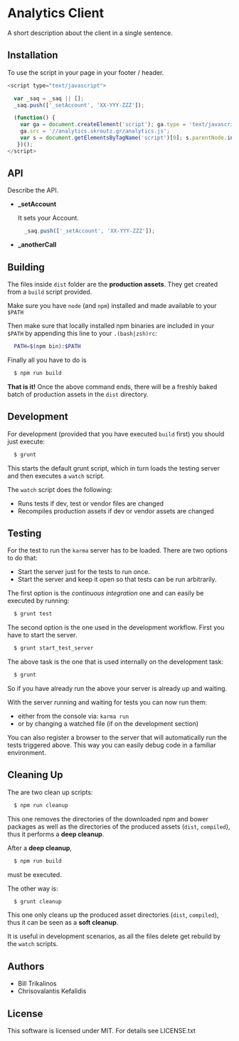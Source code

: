 # Analytics Client

A short description about the client in a single sentence.

## Installation

To use the script in your page in your footer / header.

```Javascript
<script type="text/javascript">

  var _saq = _saq || [];
  _saq.push(['_setAccount', 'XX-YYY-ZZZ']);

  (function() {
    var ga = document.createElement('script'); ga.type = 'text/javascript'; ga.async = true;
    ga.src = '//analytics.skroutz.gr/analytics.js';
    var s = document.getElementsByTagName('script')[0]; s.parentNode.insertBefore(ga, s);
   })();
</script>
```

## API

Describe the API.

  * **_setAccount**

    It sets your Account.

    ```Javascript
      _saq.push(['_setAccount', 'XX-YYY-ZZZ']);
    ```

  * **_anotherCall**

## Building

The files inside `dist` folder are the **production assets**. They get created from a `build` script provided.

Make sure you have `node` (and `npm`) installed and made available to your `$PATH`

Then make sure that locally installed npm binaries are included in your `$PATH` by appending
 this line to your `.(bash|zsh)rc`:

```bash
  PATH=$(npm bin):$PATH
```

Finally all you have to do is

```bash
  $ npm run build
```

**That is it!** Once the above command ends, there will be a freshly baked batch of production assets in the `dist` directory.

## Development

For development (provided that you have executed `build` first) you should just execute:

```bash
  $ grunt
```

This starts the default grunt script, which in turn loads the testing server and
then executes a `watch` script.

The `watch` script does the following:

* Runs tests if dev, test or vendor files are changed
* Recompiles production assets if dev or vendor assets are changed

## Testing

For the test to run the `karma` server has to be loaded. There are two options to do that:

* Start the server just for the tests to run once.
* Start the server and keep it open so that tests can be run arbitrarily.

The first option is the *continuous integration* one and can easily be executed by running:

```bash
  $ grunt test
```

The second option is the one used in the development workflow.
First you have to start the server.

```bash
  $ grunt start_test_server
```

The above task is the one that is used internally on the development task:

```bash
  $ grunt
```

So if you have already run the above your server is already up and waiting.

With the server running and waiting for tests you can now run them:

* either from the console via: `karma run`
* or by changing a watched file (if on the development section)

You can also register a browser to the server that will automatically run the tests triggered above.
This way you can easily debug code in a familiar environment.

## Cleaning Up

The are two clean up scripts:

```bash
  $ npm run cleanup
```

This one removes the directories of the downloaded npm and bower packages as well as the directories
of the produced assets (`dist`, `compiled`), thus it performs a **deep cleanup**.

After a **deep cleanup**,

```bash
  $ npm run build
```

must be executed.

The other way is:

```bash
  $ grunt cleanup
```

This one only cleans up the produced asset directories (`dist`, `compiled`), thus it can be seen as a **soft cleanup**.

It is useful in development scenarios, as all the files delete get rebuild by the `watch` scripts.

## Authors

- Bill Trikalinos
- Chrisovalantis Kefalidis

## License

This software is licensed under MIT. For details see LICENSE.txt
